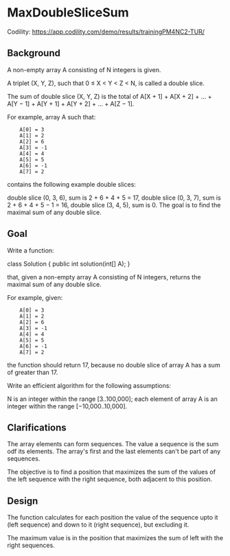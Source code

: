 # MaxDoubleSliceSum

Codility: https://app.codility.com/demo/results/trainingPM4NC2-TUR/

## Background

A non-empty array A consisting of N integers is given.

A triplet (X, Y, Z), such that 0 ≤ X < Y < Z < N, is called a double slice.

The sum of double slice (X, Y, Z) is the total of A[X + 1] + A[X + 2] + ... + A[Y − 1] + A[Y + 1] + A[Y + 2] + ... + A[Z − 1].

For example, array A such that:

```
    A[0] = 3
    A[1] = 2
    A[2] = 6
    A[3] = -1
    A[4] = 4
    A[5] = 5
    A[6] = -1
    A[7] = 2
```

contains the following example double slices:

double slice (0, 3, 6), sum is 2 + 6 + 4 + 5 = 17,
double slice (0, 3, 7), sum is 2 + 6 + 4 + 5 − 1 = 16,
double slice (3, 4, 5), sum is 0.
The goal is to find the maximal sum of any double slice.

## Goal

Write a function:

class Solution { public int solution(int[] A); }

that, given a non-empty array A consisting of N integers, returns the maximal sum of any double slice.

For example, given:

```
    A[0] = 3
    A[1] = 2
    A[2] = 6
    A[3] = -1
    A[4] = 4
    A[5] = 5
    A[6] = -1
    A[7] = 2
```

the function should return 17, because no double slice of array A has a sum of greater than 17.

Write an efficient algorithm for the following assumptions:

N is an integer within the range [3..100,000];
each element of array A is an integer within the range [−10,000..10,000].

## Clarifications

The array elements can form sequences. The value a sequence is the sum odf its elements.
The array's first and the last elements can't be part of any sequences.

The objective is to find a position that maximizes the sum of the values of the left sequence with the right sequence, both adjacent to this position.

## Design

The function calculates for each position the value of the sequence upto it (left sequence) and down to it (right sequence), but excluding it.

The maximum value is in the position that maximizes the sum of left with the right sequences.
